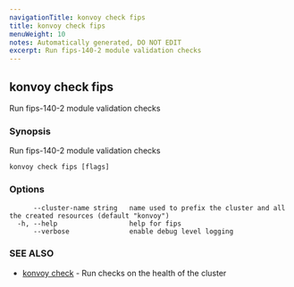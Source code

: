 ```yaml
---
navigationTitle: konvoy check fips
title: konvoy check fips
menuWeight: 10
notes: Automatically generated, DO NOT EDIT
excerpt: Run fips-140-2 module validation checks
---
```


## konvoy check fips

Run fips-140-2 module validation checks

### Synopsis

Run fips-140-2 module validation checks

```
konvoy check fips [flags]
```

### Options

```
      --cluster-name string   name used to prefix the cluster and all the created resources (default "konvoy")
  -h, --help                  help for fips
      --verbose               enable debug level logging
```

### SEE ALSO

* [konvoy check](../)	 - Run checks on the health of the cluster

